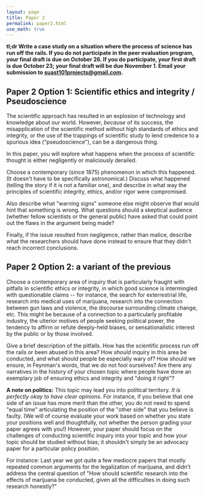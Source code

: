 ```yaml
---
layout: page
title: Paper 2
permalink: paper2.html 
use_math: true
---
```


**tl;dr Write a case study on a situation where the process of science has run off the rails. If you do not participate in the peer evaluation program,
your final draft is due on October 26. If you do participate, your first draft is due October 23; your final draft will be due November 1. Email your submission
to suast101projects@gmail.com.**

## Paper 2 Option 1: Scientific ethics and integrity / Pseudoscience

The scientific approach has resulted in an explosion of technology and knowledge about our world. However, *because* of its success, the misapplication of the scientific method without high standards of ethics and integrity, or the use of the trappings of scientific study to lend credence to a spurious idea ("pseudoscience"), can be a dangerous thing. 

In this paper, you will explore what happens when the process of scientific thought is either negligently or maliciously derailed.

Choose a contemporary (since 1875) phenomenon in which this happened. (It doesn't have to be specifically astronomical.) 
Discuss what happened (telling the story if it is not a familiar one), 
and describe in what way the principles of scientific integrity, ethics, and/or rigor were compromised.

Also describe what "warning signs" someone else might observe that would hint that something is wrong. What questions should a skeptical audience (whether fellow scientists or the general public) have asked that could point out the flaws in the argument being made?

Finally, if the issue resulted from negligence, rather than malice, describe what the researchers should have done instead to ensure that they didn't reach incorrect conclusions.


## Paper 2 Option 2: a variant of the previous

Choose a contemporary area of inquiry that is particularly fraught with pitfalls in scientific ethics or integrity, in which good science is intermingled with questionable claims -- for instance, the search for exterrestrial life, research into medical uses of marijuana, research into the connection between gun laws and violence, the discourse surrounding climate change, etc. This might be because of a connection to a particularly profitable industry, 
the ulterior motives of people seeking political power, the tendency to affirm or refute deeply-held biases, or sensationalistic interest by the public or by those involved. 

Give a brief description of the pitfalls. How has the scientific process run off the rails or been abused in this area? How *should* inquiry in this area be conducted, and what should people be especially wary of? How should we ensure, in Feynman's words, that we do not fool ourselves? Are there any narratives in the history of your chosen topic where people have done an exemplary job of ensuring ethics and integrity and "doing it right"?

**A note on politics:** This topic may lead you into political territory. *It is perfectly okay to have clear opinions*. For instance, if you believe that one side of an issue has more merit than the other, you do not need to spend "equal time" articulating the 
position of the "other side" that you believe is faulty. (We will of course evaluate your work based on whether you state your positions well and thoughtfully, not whether the person grading your paper agrees with you!) However, your
paper should focus on the challenges of conducting scientific inquiry into your topic and how your topic should be studied without bias; it shouldn't simply be an advocacy paper for a particular policy position. 

For instance: Last year we got quite a few mediocre papers that mostly repeated common arguments for the legalization of marijuana, and didn't address the central question of "How should scientific research into the effects of marijuana be conducted, given all the 
difficulties in doing such research honestly?" 

<!--
## Paper 2 Option 3: Archaeoastronomy

<i>The astronomy portion of ``The History of Non-Western Science'', discussed
in class as a good reference for this paper, lives <a href="http://astro.if.ufrgs.br/fis2008/TheHistoryofNon-WesternScience.pdf">here</a>.</i>

Choose a historical culture and research the ways that they conducted astronomy, then write a paper describing their astronomical culture and how it fits into the context of the broader circumstances of their lives, in particular into their larger intellectual tradition. 

You should choose a civilization other than the ancient Greeks (since we've studied them) or European peoples whose astronomical knowledge is broadly part of the same intellectual tradition (i.e. 13th century Italy or France is out, but the ancient Celts or Vikings are okay.) 

However, you are encouraged to use the familiar Western tradition as a point of comparison. 

Your paper should be more than just a listing of facts that you discovered; we are looking for you to relate things you've learned and draw interesting conclusions or make interesting speculations about them. It is okay to speculate in this paper, so long as you explain why your proposals have some merit.

You might address points like:

* Did they favor particular ways of understanding their world in general? Are these reflected in the way they understood the heavens?
<br>
* What form do their descriptions of astronomical events and phenomena take?
<br>
* In what ways was astronomy a practically-useful discipline, and in what ways was it a purely intellectual or creative endeavor?
<br>
* What technology (both material and intellectual) was available, and how did that influence both their understanding of the night sky and the ways they described it?
    * Were they primarily an oral culture, or did they make extensive use of written records in communicating information to the next generation? 
    * What was their understanding of mathematics (geometry, numbers, algebra)?
    * Did the people use instruments beyond the unaided eye to understand the sky? 
* How did their astronomy influence and how was it influenced by their literary or religious tradition? For instance, the Greeks named the planets after their gods, and used the story of Persephone and Hades to explain the seasons; there is cross-pollination between their mythology and their constellations. Did your chosen people name constellations or tell stories based on what they saw in the sky?
<br>
* At what latitude and in what geography did they live? Is this relevant for their understanding of the sky? (People living far from the Equator experience the sky in very different ways than those close to it!)
<br>
* What challenges were prominent in their lives (warfare, navigation, harsh climate, etc.)? Do any of these influence the way they conducted astronomy?
<br>
* Did they observe anything particularly unusual, or discover anything that was particularly advanced for the time period? 

**Note**: This is not a "laundry list" of points that you must address; instead, it is a list of ideas; there are certainly many more. The best papers are ones that relate multiple facets of your people's lifestyle, culture, technology, and astronomical tradition to make a coherent narrative.
-->

